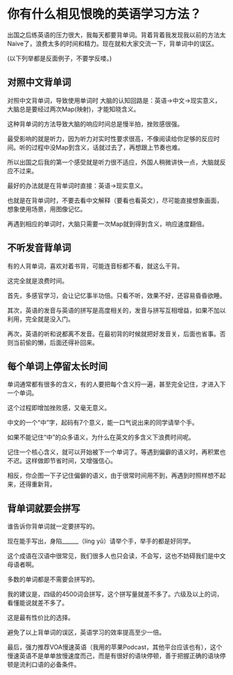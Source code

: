 # 你有什么相见恨晚的英语学习方法？

出国之后练英语的压力很大，我每天都要背单词。背着背着我发现我以前的方法太Naive了，浪费太多的时间和精力。现在就和大家交流一下，背单词中的误区。

(以下列举都是反面例子，不要学反喽。)



## 对照中文背单词

对照中文背单词，导致使用单词时 大脑的认知回路是：英语->中文->现实意义，大脑总是要经过两次Map(映射)，才能知晓含义。

这种背单词的方法导致大脑的响应时间总是慢半拍，挫败感很强。

最受影响的就是听力，因为听力对实时性要求很高，不像阅读给你足够的反应时间。听的过程中没Map到含义，话就过去了，再想跟上节奏也难。

所以出国之后我的第一个感受就是听力很不适应，外国人稍微讲快一点，大脑就反应不过来。

最好的办法就是在背单词时直接：英语->现实意义。

也就是在背单词时，不要去看中文解释（要看也看英文），尽可能直接想象画面，想象使用场景，用图像记忆。

再遇到相应的单词时，大脑只需要一次Map就到得到含义，响应速度翻倍。



## 不听发音背单词

有的人背单词，喜欢对着书背，可能连音标都不看，就这么干背。

这完全就是浪费时间。

首先，多感官学习，会让记忆事半功倍。只看不听，效果不好，还容易昏昏欲睡。

其次，英语的发音与英语的拼写是高度相关的，发音与拼写互相增益，如果不加以利用，完全就是没入门。

再次，英语的听和说都离不发音。在最初背的时候就把好发音关，后面也省事。否则当前偷的懒，后面还得补回来。



## 每个单词上停留太长时间

单词通常都有很多的含义，有的人要把每个含义捋一遍，甚至完全记住，才进入下一个单词。

这个过程即增加挫败感，又毫无意义。

中文的一个“中”字，起码有7个意义，能一口气说出来的同学请举个手。

如果不能记住“中”的众多语义，为什么在英文的多含义下浪费时间呢。

记住一个核心含义，就可以开始被下一个单词了。等遇到偏僻的语义时，再积累也不迟。这样做即节省时间，又增强信心。

相反，你企图一下子记住偏僻的语义，由于很常时间用不到，再遇到时照样想不起来，还得重新背。



## 背单词就要会拼写

谁告诉你背单词就一定要拼写的。

现在能手写出，身陷______（líng yǔ）请举个手，举手的都是好同学。

这个成语在汉语中很常见，我们很多人也只会读，不会写，这也不妨碍我们是中文母语者啊。

多数的单词都是不需要会拼写的。

我的建议是，四级的4500词会拼写，这个拼写量就差不多了。六级及以上的词，看懂能说就差不多了。

这是最有性价比的选择。



避免了以上背单词的误区，英语学习的效率提高至少一倍。



最后，强力推荐VOA慢速英语（我用的苹果Podcast，其他平台应该也有），这个慢速英语不是单单放慢速度而己，而是有很好的语块停顿，善于把握正确的语块停顿是流利口语的必备条件。